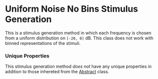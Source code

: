 # Uniform Noise No Bins Stimulus Generation

This is a stimulus generation method in which each frequency is chosen from a uniform distribution on `[-20, 0]` dB. This class does not work with binned representations of the stimuli.

### Unique Properties

This stimulus generation method *does not* have any unique properties in addition to those inhereted from the [Abstract](../AbstractStimulusGenerationMethod) class.